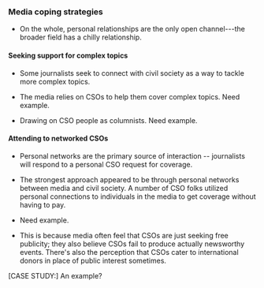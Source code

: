 ### Media coping strategies

-   On the whole, personal relationships are the only open channel---the broader field has a chilly relationship.

#### Seeking support for complex topics

-   Some journalists seek to connect with civil society as a way to tackle more complex topics.

-   The media relies on CSOs to help them cover complex topics. Need example.

-   Drawing on CSO people as columnists. Need example.

#### Attending to networked CSOs

-   Personal networks are the primary source of interaction -- journalists will respond to a personal CSO request for coverage.

-   The strongest approach appeared to be through personal networks between media and civil society. A number of CSO folks utilized personal connections to individuals in the media to get coverage without having to pay.

-   Need example.

-   This is because media often feel that CSOs are just seeking free publicity; they also believe CSOs fail to produce actually newsworthy events. There's also the perception that CSOs cater to international donors in place of public interest sometimes.

[CASE STUDY:]  An example?
